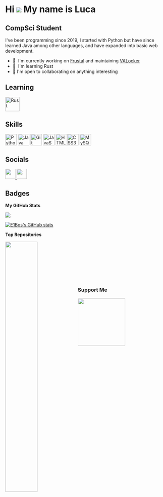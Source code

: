 Hi ![](https://user-images.githubusercontent.com/18350557/176309783-0785949b-9127-417c-8b55-ab5a4333674e.gif) My name is Luca
=============================================================================================================================

CompSci Student
----------

I've been programming since 2019, I started with Python but have since learned Java among other languages, and have expanded into basic web development.

* 🚀  I'm currently working on [Frustal](https://github.com/E1Bos/frustal) and maintaining [VALocker](http://github.com/E1Bos/VALocker)
* 🧠  I'm learning Rust
* 🤝  I'm open to collaborating on anything interesting

## Learning
<p align="left">
<!-- <a href="https://www.rust-lang.org/" target="_blank" rel="noreferrer"><img src="https://raw.githubusercontent.com/danielcranney/profileme-dev/main/public/icons/skills/rust.svg" width="50" height="50" alt="Rust" /></a> -->
<a href="https://www.rust-lang.org/" target="_blank" rel="noreferrer"><img src="https://raw.githubusercontent.com/danielcranney/profileme-dev/main/public/icons/skills/rust-colored-dark.svg" width="45" height="45" alt="Rust" /></a>
</p>

## Skills

<p align="left">
<a href="https://www.python.org/" target="_blank" rel="noreferrer"><img src="https://raw.githubusercontent.com/danielcranney/readme-generator/main/public/icons/skills/python-colored.svg" width="36" height="36" alt="Python" /></a>
<a href="https://www.oracle.com/java/" target="_blank" rel="noreferrer"><img src="https://raw.githubusercontent.com/danielcranney/readme-generator/main/public/icons/skills/java-colored.svg" width="36" height="36" alt="Java" /></a>
<a href="https://git-scm.com/" target="_blank" rel="noreferrer"><img src="https://raw.githubusercontent.com/danielcranney/readme-generator/main/public/icons/skills/git-colored.svg" width="36" height="36" alt="Git" /></a>
<a href="https://developer.mozilla.org/en-US/docs/Web/JavaScript" target="_blank" rel="noreferrer"><img src="https://raw.githubusercontent.com/danielcranney/readme-generator/main/public/icons/skills/javascript-colored.svg" width="36" height="36" alt="JavaScript" /></a>
<a href="https://developer.mozilla.org/en-US/docs/Glossary/HTML5" target="_blank" rel="noreferrer"><img src="https://raw.githubusercontent.com/danielcranney/readme-generator/main/public/icons/skills/html5-colored.svg" width="36" height="36" alt="HTML5" /></a><a href="https://www.w3.org/TR/CSS/#css" target="_blank" rel="noreferrer"><img src="https://raw.githubusercontent.com/danielcranney/readme-generator/main/public/icons/skills/css3-colored.svg" width="36" height="36" alt="CSS3" /></a>
<a href="https://www.mysql.com/" target="_blank" rel="noreferrer"><img src="https://raw.githubusercontent.com/danielcranney/readme-generator/main/public/icons/skills/mysql-colored.svg" width="36" height="36" alt="MySQL" /></a>
</p>


## Socials

<p align="left">
<a href="https://discord.com/users/e1bos" target="_blank" rel="noreferrer"> <picture> <source media="(prefers-color-scheme: dark)" srcset="https://raw.githubusercontent.com/danielcranney/readme-generator/main/public/icons/socials/discord-dark.svg" /> <source media="(prefers-color-scheme: light)" srcset="https://raw.githubusercontent.com/danielcranney/readme-generator/main/public/icons/socials/discord.svg" /> <img src="https://raw.githubusercontent.com/danielcranney/readme-generator/main/public/icons/socials/discord.svg" width="32" height="32" /> </picture> </a>
<a href="https://www.github.com/E1Bos" target="_blank" rel="noreferrer"> <picture> <source media="(prefers-color-scheme: dark)" srcset="https://raw.githubusercontent.com/danielcranney/readme-generator/main/public/icons/socials/github-dark.svg" /> <source media="(prefers-color-scheme: light)" srcset="https://raw.githubusercontent.com/danielcranney/readme-generator/main/public/icons/socials/github.svg" /> <img src="https://raw.githubusercontent.com/danielcranney/readme-generator/main/public/icons/socials/github.svg" width="32" height="32" /> </picture> </a>
<!--
  <a href="https://www.stackoverflow.com/users/21366652/e1bos" target="_blank" rel="noreferrer"> <picture> <source media="(prefers-color-scheme: dark)" srcset="https://raw.githubusercontent.com/danielcranney/readme-generator/main/public/icons/socials/stackoverflow-dark.svg" /> <source media="(prefers-color-scheme: light)" srcset="https://raw.githubusercontent.com/danielcranney/readme-generator/main/public/icons/socials/stackoverflow.svg" /> <img src="https://raw.githubusercontent.com/danielcranney/readme-generator/main/public/icons/socials/stackoverflow.svg" width="32" height="32" /> </picture> </a>
-->
</p>

## Badges

<b>My GitHub Stats</b>

![](https://komarev.com/ghpvc/?username=E1Bos&color=brightgreen&style=flat)

<a href="http://www.github.com/E1Bos"><img src="https://github-readme-stats.vercel.app/api?username=E1Bos&show_icons=true&hide=&title_color=0891b2&text_color=ffffff&icon_color=0891b2&bg_color=1c1917&hide_border=true&show_icons=true" alt="E1Bos's GitHub stats" /></a>

<!--
<a href="https://github.com/E1Bos" align="left"><img src="https://github-readme-stats.vercel.app/api/top-langs/?username=E1Bos&langs_count=10&title_color=0891b2&text_color=ffffff&icon_color=0891b2&bg_color=1c1917&hide_border=true&locale=en&custom_title=Top%20%Languages" alt="Top Languages" /></a>
-->

<b>Top Repositories</b>

<div width="100%" align="center"><a href="https://github.com/E1Bos/VALocker" align="left"><img align="left" width="45%" src="https://github-readme-stats.vercel.app/api/pin/?username=E1Bos&repo=VALocker&title_color=0891b2&text_color=ffffff&icon_color=0891b2&bg_color=1c1917&hide_border=true&locale=en" /></a></div><br /><br /><br /><br /><br /><br /><br />

### Support Me

<a href="https://www.ko-fi.com/e1bos"><img src="https://storage.ko-fi.com/cdn/kofi2.png?v=3" width="150"/></a>
